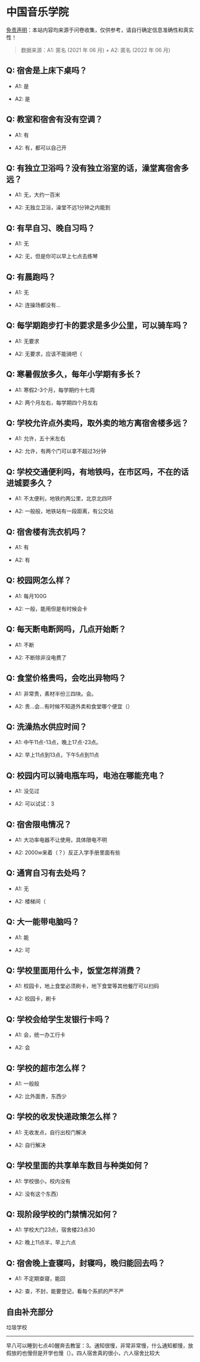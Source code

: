 # 中国音乐学院

[免责声明](https://colleges.chat/#_3)：本站内容均来源于问卷收集，仅供参考，请自行确定信息准确性和真实性！

> 数据来源：A1: 匿名 (2021 年 06 月) + A2: 匿名 (2022 年 06 月)

## Q: 宿舍是上床下桌吗？

- A1: 是

- A2: 是

## Q: 教室和宿舍有没有空调？

- A1: 有

- A2: 有，都可以自己开

## Q: 有独立卫浴吗？没有独立浴室的话，澡堂离宿舍多远？

- A1: 无，大约一百米

- A2: 无独立卫浴，澡堂不远1分钟之内能到

## Q: 有早自习、晚自习吗？

- A1: 无

- A2: 无，但是你可以早上七点去练琴

## Q: 有晨跑吗？

- A1: 无

- A2: 连操场都没有…

## Q: 每学期跑步打卡的要求是多少公里，可以骑车吗？

- A1: 无要求

- A2: 无要求，应该不能骑吧（

## Q: 寒暑假放多久，每年小学期有多长？

- A1: 寒假2-3个月，每学期约十七周

- A2: 两个月左右，每学期四个月左右

## Q: 学校允许点外卖吗，取外卖的地方离宿舍楼多远？

- A1: 允许，五十米左右

- A2: 允许，有两个门可以拿不超过3分钟

## Q: 学校交通便利吗，有地铁吗，在市区吗，不在的话进城要多久？

- A1: 不太便利，地铁约两公里，北京北四环

- A2: 一般般，地铁站有一段距离，有公交站

## Q: 宿舍楼有洗衣机吗？

- A1: 有

- A2: 有

## Q: 校园网怎么样？

- A1: 每月100G

- A2: 一般，能用但是有时候会卡

## Q: 每天断电断网吗，几点开始断？

- A1: 不断

- A2: 不断除非没电费了

## Q: 食堂价格贵吗，会吃出异物吗？

- A1: 非常贵，素材半份三四块。会。

- A2: 贵…会…有时候不知道外卖和食堂哪个便宜（）

## Q: 洗澡热水供应时间？

- A1: 中午11点-13点，晚上17点-23点。

- A2: 早上11点到13点，下午5点到11点

## Q: 校园内可以骑电瓶车吗，电池在哪能充电？

- A1: 没见过

- A2: 可以试试：3

## Q: 宿舍限电情况？

- A1: 大功率电器不让使用，具体限电不明

- A2: 2000w来着（？）反正入学手册里面有些

## Q: 通宵自习有去处吗？

- A1: 无

- A2: 楼梯间（

## Q: 大一能带电脑吗？

- A1: 能

- A2: 可

## Q: 学校里面用什么卡，饭堂怎样消费？

- A1: 校园卡，地上食堂必须刷卡，地下食堂等其他餐厅可以扫码

- A2: 校园卡，刷卡

## Q: 学校会给学生发银行卡吗？

- A1: 会，统一办工行卡

- A2: 会

## Q: 学校的超市怎么样？

- A1: 一般般

- A2: 比外面贵，东西少

## Q: 学校的收发快递政策怎么样？

- A1: 无收发点，自行出校门解决

- A2: 自行解决

## Q: 学校里面的共享单车数目与种类如何？

- A1: 学校很小，校内没有

- A2: 没有这个东西）

## Q: 现阶段学校的门禁情况如何？

- A1: 学校大门23点，宿舍楼23点30

- A2: 晚上11点半，早上六点

## Q: 宿舍晚上查寝吗，封寝吗，晚归能回去吗？

- A1: 不定期查寝，能回

- A2: 查，不封，能要登记，看每个系抓的严不严

## 自由补充部分

垃圾学校

***

早八可以睡到七点40醒奔去教室：3。通知很慢，非常非常慢，什么通知都慢，放假放的也慢但是开学也慢（）。四人宿舍真的很小，六人宿舍比较大